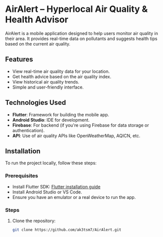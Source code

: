 # AirAlert – Hyperlocal Air Quality & Health Advisor

AirAlert is a mobile application designed to help users monitor air quality in their area. It provides real-time data on pollutants and suggests health tips based on the current air quality.

## Features

- View real-time air quality data for your location.
- Get health advice based on the air quality index.
- View historical air quality trends.
- Simple and user-friendly interface.

## Technologies Used

- **Flutter**: Framework for building the mobile app.
- **Android Studio**: IDE for development.
- **Firebase**: For backend (if you're using Firebase for data storage or authentication).
- **API**: Use of air quality APIs like OpenWeatherMap, AQICN, etc.

## Installation

To run the project locally, follow these steps:

### Prerequisites

- Install Flutter SDK: [Flutter installation guide](https://flutter.dev/docs/get-started/install)
- Install Android Studio or VS Code.
- Ensure you have an emulator or a real device to run the app.

### Steps

1. Clone the repository:
   ```bash
   git clone https://github.com/ak3tsm7/AirAlert.git
